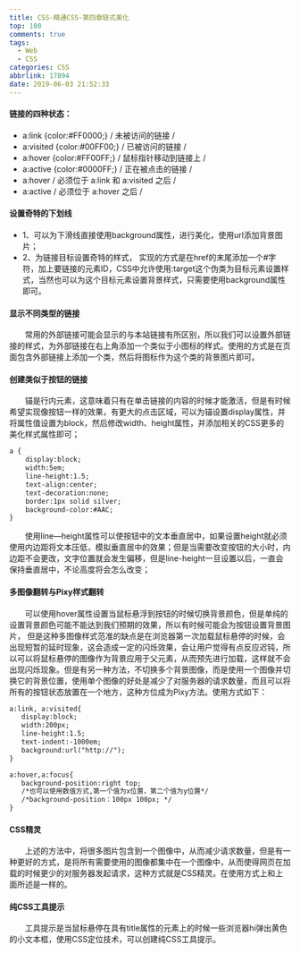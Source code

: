 ```yaml
---
title: CSS-精通CSS-第四章链式美化
top: 100
comments: true
tags:
  - Web
  - CSS
categories: CSS
abbrlink: 17894
date: 2019-06-03 21:52:33
---
```

<!--![](https://source.unsplash.com/random/800x200)-->
<!--&emsp;-->

#### 链接的四种状态：

- a:link {color:#FF0000;} / 未被访问的链接 /
- a:visited {color:#00FF00;} / 已被访问的链接 /
- a:hover {color:#FF00FF;} / 鼠标指针移动到链接上 /
- a:active {color:#0000FF;} / 正在被点击的链接 /
- a:hover / 必须位于 a:link 和 a:visited 之后 /
- a:active / 必须位于 a:hover 之后 /

<!-- more -->

#### 设置奇特的下划线

- 1、可以为下滑线直接使用background属性，进行美化，使用url添加背景图片；
- 2、为链接目标设置奇特的样式， 实现的方式是在href的末尾添加一个#字符，加上要链接的元素ID，CSS中允许使用:target这个伪类为目标元素设置样式，当然也可以为这个目标元素设置背景样式，只需要使用background属性即可。

#### 显示不同类型的链接
&emsp;&emsp;常用的外部链接可能会显示的与本站链接有所区别，所以我们可以设置外部链接的样式，为外部链接在右上角添加一个类似于小图标的样式。使用的方式是在页面包含外部链接上添加一个类，然后将图标作为这个类的背景图片即可。

#### 创建类似于按钮的链接
&emsp;&emsp;锚是行内元素，这意味着只有在单击链接的内容的时候才能激活，但是有时候希望实现像按钮一样的效果，有更大的点击区域，可以为锚设置display属性，并将属性值设置为block，然后修改width、height属性，并添加相关的CSS更多的美化样式属性即可；
```html
a {
    display:block;
    width:5em;
    line-height:1.5;
    text-align:center;
    text-decoration:none;
    border:1px solid silver;
    background-color:#AAC;
}
```

&emsp;&emsp;使用line—height属性可以使按钮中的文本垂直居中，如果设置height就必须使用内边距将文本压低，模拟垂直居中的效果；但是当需要改变按钮的大小时，内边距不会更改，文字位置就会发生偏移，但是line-height一旦设置以后，一直会保持垂直居中，不论高度将会怎么改变；

#### 多图像翻转与Pixy样式翻转
&emsp;&emsp;可以使用hover属性设置当鼠标悬浮到按钮的时候切换背景颜色，但是单纯的设置背景颜色可能不能达到我们预期的效果，所以有时候可能会为按钮设置背景图片， 但是这种多图像样式范准的缺点是在浏览器第一次加载鼠标悬停的时候，会出现短暂的延时现象，这会造成一定的闪烁效果，会让用户觉得有点反应迟钝，所以可以将鼠标悬停的图像作为背景应用于父元素，从而预先进行加载，这样就不会出现闪烁现象。但是有另一种方法，不切换多个背景图像，而是使用一个图像并切换它的背景位置，使用单个图像的好处是减少了对服务器的请求数量，而且可以将所有的按钮状态放置在一个地方，这种方位成为Pixy方法。使用方式如下：
```html
a:link, a:visited{
   display:block;
   width:200px; 
   line-height:1.5;
   text-indent:-1000em;
   background:url("http://");
}

a:hover,a:focus{
   background-position:right top;
   /*也可以使用数值方式,第一个值为x位置，第二个值为y位置*/
   /*background-position：100px 100px; */
}
```

#### CSS精灵
&emsp;&emsp;上述的方法中，将很多图片包含到一个图像中，从而减少请求数量，但是有一种更好的方式，是将所有需要使用的图像都集中在一个图像中，从而使得网页在加载的时候更少的对服务器发起请求，这种方式就是CSS精灵。在使用方式上和上面所述是一样的。

#### 纯CSS工具提示
&emsp;&emsp;工具提示是当鼠标悬停在具有title属性的元素上的时候一些浏览器hi弹出黄色的小文本框，使用CSS定位技术，可以创建纯CSS工具提示。
